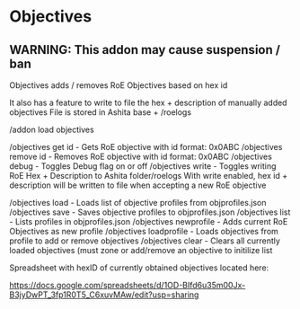 # Objectives

## WARNING: This addon may cause suspension / ban

Objectives adds / removes RoE Objectives based on hex id

It also has a feature to write to file the hex + description of manually added objectives
File is stored in Ashita base + /roelogs

/addon load objectives

/objectives get id  - Gets RoE objective with id format: 0x0ABC
/objectives remove id - Removes RoE objective with id format: 0x0ABC
/objectives debug  - Toggles Debug flag on or off
/objectives write  - Toggles writing RoE Hex + Description to Ashita folder/roelogs
With write enabled, hex id + description will be written to file when accepting a new RoE objective

/objectives load - Loads list of objective profiles from objprofiles.json
/objectives save - Saves objective profiles to objprofiles.json
/objectives list - Lists profiles in objprofiles.json
/objectives newprofile <profileName> - Adds current RoE Objectives as new profile
/objectives loadprofile <profileName>- Loads objectives from profile to add or remove objectives
/objectives clear - Clears all currently loaded objectives (must zone or add/remove an objective to initilize list


Spreadsheet with hexID of currently obtained objectives located here:

https://docs.google.com/spreadsheets/d/1OD-BIfd6u35m00Jx-B3jyDwPT_3fp1R0T5_C6xuvMAw/edit?usp=sharing